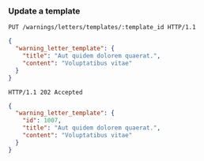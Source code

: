 ### Update a template

```http
PUT /warnings/letters/templates/:template_id HTTP/1.1
```

```json
{
  "warning_letter_template": {
    "title": "Aut quidem dolorem quaerat.",
    "content": "Voluptatibus vitae"
  }
}
```

```http
HTTP/1.1 202 Accepted
```

```json
{
  "warning_letter_template": {
    "id": 1007,
    "title": "Aut quidem dolorem quaerat.",
    "content": "Voluptatibus vitae"
  }
}
```
